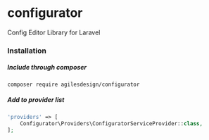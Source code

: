 # configurator
Config Editor Library for Laravel

### Installation

##### Include through composer

`composer require agilesdesign/configurator`

##### Add to provider list

```php
'providers' => [
    Configurator\Providers\ConfiguratorServiceProvider::class,
];
```